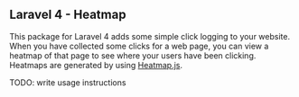## Laravel 4 - Heatmap

This package for Laravel 4 adds some simple click logging to your website. When you have collected some clicks for a web page, you can view a heatmap of that page to see where your users have been clicking. Heatmaps are generated by using [Heatmap.js](https://github.com/pa7/heatmap.js).

TODO: write usage instructions
